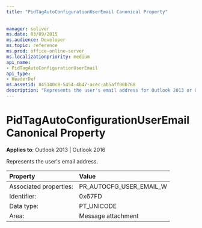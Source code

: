 ```yaml
---
title: "PidTagAutoConfigurationUserEmail Canonical Property"
 
 
manager: soliver
ms.date: 03/09/2015
ms.audience: Developer
ms.topic: reference
ms.prod: office-online-server
ms.localizationpriority: medium
api_name:
- PidTagAutoConfigurationUserEmail
api_type:
- HeaderDef
ms.assetid: 845140c8-5454-4b47-acec-ab5aff00b768
description: "Represents the user's email address for Outlook 2013 or Outlook 2016."
---
```


# PidTagAutoConfigurationUserEmail Canonical Property

  
  
**Applies to**: Outlook 2013 | Outlook 2016 
  
Represents the user's email address.
  
|Property |Value |
|:-----|:-----|
|Associated properties:  <br/> |PR_AUTOCFG_USER_EMAIL_W  <br/> |
|Identifier:  <br/> |0x67FD  <br/> |
|Data type:  <br/> |PT_UNICODE  <br/> |
|Area:  <br/> |Message attachment  <br/> |
   

